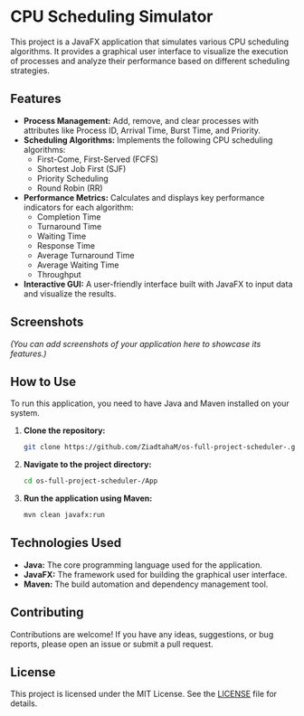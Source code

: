 # CPU Scheduling Simulator

This project is a JavaFX application that simulates various CPU scheduling algorithms. It provides a graphical user interface to visualize the execution of processes and analyze their performance based on different scheduling strategies.

## Features

*   **Process Management:** Add, remove, and clear processes with attributes like Process ID, Arrival Time, Burst Time, and Priority.
*   **Scheduling Algorithms:** Implements the following CPU scheduling algorithms:
    *   First-Come, First-Served (FCFS)
    *   Shortest Job First (SJF)
    *   Priority Scheduling
    *   Round Robin (RR)
*   **Performance Metrics:** Calculates and displays key performance indicators for each algorithm:
    *   Completion Time
    *   Turnaround Time
    *   Waiting Time
    *   Response Time
    *   Average Turnaround Time
    *   Average Waiting Time
    *   Throughput
*   **Interactive GUI:** A user-friendly interface built with JavaFX to input data and visualize the results.

## Screenshots

*(You can add screenshots of your application here to showcase its features.)*

## How to Use

To run this application, you need to have Java and Maven installed on your system.

1.  **Clone the repository:**
    ```bash
    git clone https://github.com/ZiadtahaM/os-full-project-scheduler-.git
    ```
2.  **Navigate to the project directory:**
    ```bash
    cd os-full-project-scheduler-/App
    ```
3.  **Run the application using Maven:**
    ```bash
    mvn clean javafx:run
    ```

## Technologies Used

*   **Java:** The core programming language used for the application.
*   **JavaFX:** The framework used for building the graphical user interface.
*   **Maven:** The build automation and dependency management tool.

## Contributing

Contributions are welcome! If you have any ideas, suggestions, or bug reports, please open an issue or submit a pull request.

## License

This project is licensed under the MIT License. See the [LICENSE](LICENSE) file for details.
